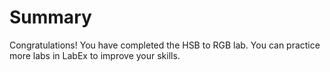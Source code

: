 # Summary

Congratulations! You have completed the HSB to RGB lab. You can practice more labs in LabEx to improve your skills.
